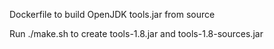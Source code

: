 Dockerfile to build OpenJDK tools.jar from source

Run ./make.sh to create tools-1.8.jar and tools-1.8-sources.jar
